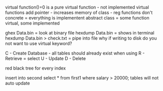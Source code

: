 virtual function()=0 is a pure virtual function - not implemented
virtual functions add pointer - increases memory of class - reg functions don't
concrete = everything is implementent
abstract class = some function virtual, some implemented

ghex Data.bin = look at binary file
hexdump Data.bin = shows in terminal
hexdump Data.bin > check.txt = pipe into file
why if writing to disk do you not want to use virtual keyword?



C - Create Database - all tables should already exist when using
R - Retrieve = select
U - Update
D - Delete

red black tree for every index

insert into second select * from first1 where salary > 20000;
    tables will not auto update
